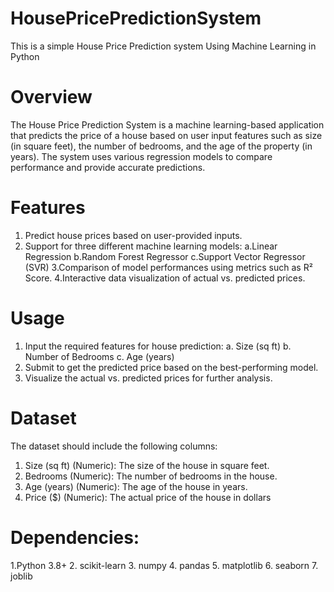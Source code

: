 # HousePricePredictionSystem
This is a simple House Price Prediction system Using Machine Learning in Python

# Overview
The House Price Prediction System is a machine learning-based application that predicts the price of a house based on user input features such as size (in square feet), the number of bedrooms, and the age of the property (in years). The system uses various regression models to compare performance and provide accurate predictions.

# Features
1. Predict house prices based on user-provided inputs.
2. Support for three different machine learning models:
        a.Linear Regression
        b.Random Forest Regressor
        c.Support Vector Regressor (SVR)
3.Comparison of model performances using metrics such as R² Score.
4.Interactive data visualization of actual vs. predicted prices.

# Usage
1. Input the required features for house prediction:
      a. Size (sq ft)
      b. Number of Bedrooms
      c. Age (years)
2. Submit to get the predicted price based on the best-performing model.
3. Visualize the actual vs. predicted prices for further analysis.

# Dataset
The dataset should include the following columns:
1. Size (sq ft) (Numeric): The size of the house in square feet.
2. Bedrooms (Numeric): The number of bedrooms in the house.
3. Age (years) (Numeric): The age of the house in years.
4. Price ($) (Numeric): The actual price of the house in dollars

# Dependencies:
1.Python 3.8+
2. scikit-learn
3. numpy
4. pandas
5. matplotlib
6. seaborn
7. joblib
